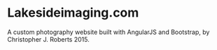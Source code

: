 # Lakesideimaging.com

A custom photography website built with AngularJS and Bootstrap, by Christopher J. Roberts 2015.